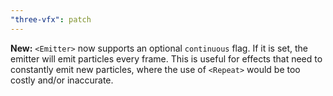 ```yaml
---
"three-vfx": patch
---
```


**New:** `<Emitter>` now supports an optional `continuous` flag. If it is set, the emitter will emit particles every frame. This is useful for effects that need to constantly emit new particles, where the use of `<Repeat>` would be too costly and/or inaccurate.
